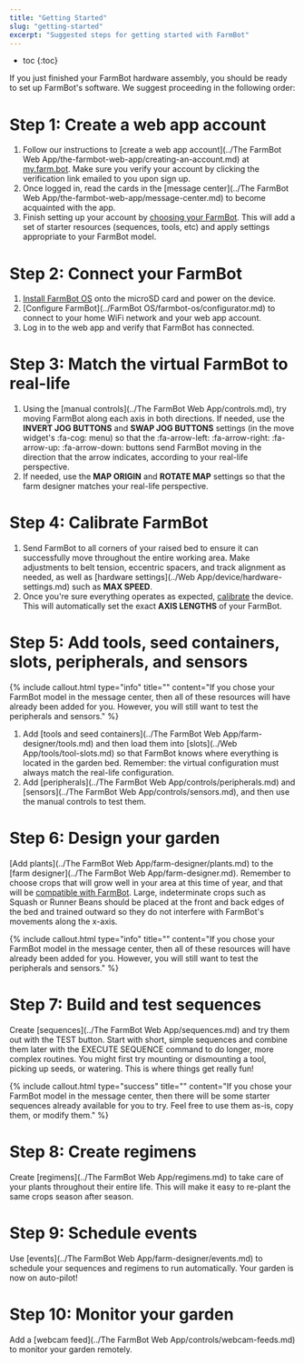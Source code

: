 ```yaml
---
title: "Getting Started"
slug: "getting-started"
excerpt: "Suggested steps for getting started with FarmBot"
---
```


* toc
{:toc}

If you just finished your FarmBot hardware assembly, you should be ready to set up FarmBot's software. We suggest proceeding in the following order:

# Step 1: Create a web app account
1. Follow our instructions to [create a web app account](../The FarmBot Web App/the-farmbot-web-app/creating-an-account.md) at [my.farm.bot](https://my.farm.bot). Make sure you verify your account by clicking the verification link emailed to you upon sign up.
2. Once logged in, read the cards in the [message center](../The FarmBot Web App/the-farmbot-web-app/message-center.md) to become acquainted with the app.
3. Finish setting up your account by [choosing your FarmBot](doc:creating-an-account#section-choose-your-farmbot). This will add a set of starter resources (sequences, tools, etc) and apply settings appropriate to your FarmBot model.

# Step 2: Connect your FarmBot
1. [Install FarmBot OS](doc:farmbot-os#section-installing-farmbot-os) onto the microSD card and power on the device.
2. [Configure FarmBot](../FarmBot OS/farmbot-os/configurator.md) to connect to your home WiFi network and your web app account.
3. Log in to the web app and verify that FarmBot has connected.

# Step 3: Match the virtual FarmBot to real-life
1. Using the [manual controls](../The FarmBot Web App/controls.md), try moving FarmBot along each axis in both directions. If needed, use the **INVERT JOG BUTTONS** and **SWAP JOG BUTTONS** settings (in the move widget's :fa-cog: menu) so that the <span class="fb-button fb-gray">:fa-arrow-left:</span> <span class="fb-button fb-gray">:fa-arrow-right:</span> <span class="fb-button fb-gray">:fa-arrow-up:</span> <span class="fb-button fb-gray">:fa-arrow-down:</span> buttons send FarmBot moving in the direction that the arrow indicates, according to your real-life perspective.
2. If needed, use the **MAP ORIGIN** and **ROTATE MAP** settings so that the farm designer matches your real-life perspective.

# Step 4: Calibrate FarmBot
1. Send FarmBot to all corners of your raised bed to ensure it can successfully move throughout the entire working area. Make adjustments to belt tension, eccentric spacers, and track alignment as needed, as well as [hardware settings](../Web App/device/hardware-settings.md) such as **MAX SPEED**.
2. Once you're sure everything operates as expected, [calibrate](how-to-guides/calibrate-and-home-farmbot.md) the device. This will automatically set the exact **AXIS LENGTHS** of your FarmBot.

# Step 5: Add tools, seed containers, slots, peripherals, and sensors

{%
include callout.html
type="info"
title=""
content="If you chose your FarmBot model in the message center, then all of these resources will have already been added for you. However, you will still want to test the peripherals and sensors."
%}

1. Add [tools and seed containers](../The FarmBot Web App/farm-designer/tools.md) and then load them into [slots](../Web App/tools/tool-slots.md) so that FarmBot knows where everything is located in the garden bed. Remember: the virtual configuration must always match the real-life configuration.
2. Add [peripherals](../The FarmBot Web App/controls/peripherals.md) and [sensors](../The FarmBot Web App/controls/sensors.md), and then use the manual controls to test them.

# Step 6: Design your garden
[Add plants](../The FarmBot Web App/farm-designer/plants.md) to the [farm designer](../The FarmBot Web App/farm-designer.md). Remember to choose crops that will grow well in your area at this time of year, and that will be [compatible with FarmBot](http://seeds.farm.bot). Large, indeterminate crops such as Squash or Runner Beans should be placed at the front and back edges of the bed and trained outward so they do not interfere with FarmBot's movements along the x-axis.

{%
include callout.html
type="info"
title=""
content="If you chose your FarmBot model in the message center, then all of these resources will have already been added for you. However, you will still want to test the peripherals and sensors."
%}

# Step 7: Build and test sequences
Create [sequences](../The FarmBot Web App/sequences.md) and try them out with the <span class="fb-button fb-orange">TEST</span> button. Start with short, simple sequences and combine them later with the <span class="fb-step fb-execute">EXECUTE SEQUENCE</span> command to do longer, more complex routines. You might first try mounting or dismounting a tool, picking up seeds, or watering. This is where things get really fun!

{%
include callout.html
type="success"
title=""
content="If you chose your FarmBot model in the message center, then there will be some starter sequences already available for you to try. Feel free to use them as-is, copy them, or modify them."
%}

# Step 8: Create regimens
Create [regimens](../The FarmBot Web App/regimens.md) to take care of your plants throughout their entire life. This will make it easy to re-plant the same crops season after season.

# Step 9: Schedule events
Use [events](../The FarmBot Web App/farm-designer/events.md) to schedule your sequences and regimens to run automatically. Your garden is now on auto-pilot!

# Step 10: Monitor your garden
Add a [webcam feed](../The FarmBot Web App/controls/webcam-feeds.md) to monitor your garden remotely.
